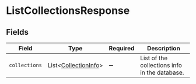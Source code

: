 # ListCollectionsResponse


## Fields

| Field                                                         | Type                                                          | Required                                                      | Description                                                   |
| ------------------------------------------------------------- | ------------------------------------------------------------- | ------------------------------------------------------------- | ------------------------------------------------------------- |
| `collections`                                                 | List<[CollectionInfo](../../models/shared/CollectionInfo.md)> | :heavy_minus_sign:                                            | List of the collections info in the database.                 |